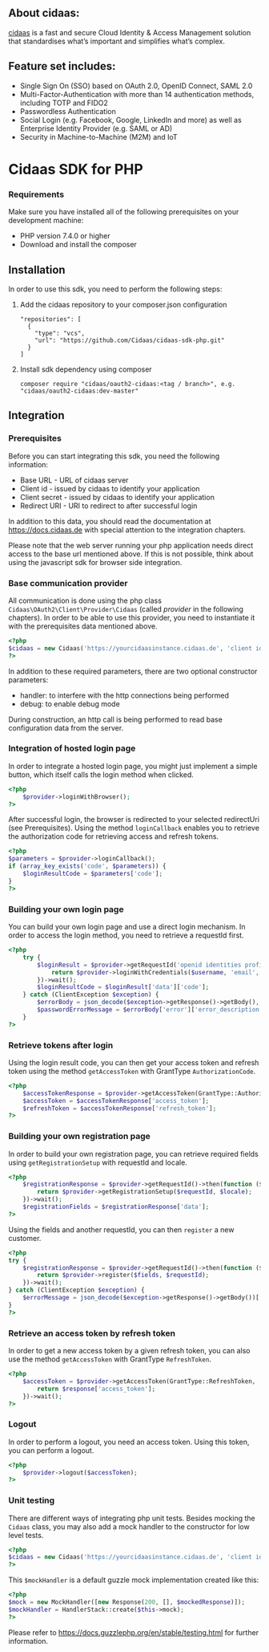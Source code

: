 ## About cidaas:
[cidaas](https://www.cidaas.com)
 is a fast and secure Cloud Identity & Access Management solution that standardises what’s important and simplifies what’s complex.

## Feature set includes:
* Single Sign On (SSO) based on OAuth 2.0, OpenID Connect, SAML 2.0 
* Multi-Factor-Authentication with more than 14 authentication methods, including TOTP and FIDO2 
* Passwordless Authentication 
* Social Login (e.g. Facebook, Google, LinkedIn and more) as well as Enterprise Identity Provider (e.g. SAML or AD) 
* Security in Machine-to-Machine (M2M) and IoT

# Cidaas SDK for PHP

### Requirements

Make sure you have installed all of the following prerequisites on your development machine:
 - PHP version 7.4.0 or higher
 - Download and install the composer

## Installation

In order to use this sdk, you need to perform the following steps:

1. Add the cidaas repository to your composer.json configuration
   ```
   "repositories": [
     {
       "type": "vcs",
       "url": "https://github.com/Cidaas/cidaas-sdk-php.git"
     }
   ]
   ```
1. Install sdk dependency using composer
   ```
   composer require "cidaas/oauth2-cidaas:<tag / branch>", e.g. "cidaas/oauth2-cidaas:dev-master"
   ```


## Integration

### Prerequisites

Before you can start integrating this sdk, you need the following information:
- Base URL - URL of cidaas server
- Client id - issued by cidaas to identify your application
- Client secret - issued by cidaas to identify your application
- Redirect URI - URI to redirect to after successful login

In addition to this data, you should read the documentation at https://docs.cidaas.de with special attention to the integration chapters.

Please note that the web server running your php application needs direct access to the base url mentioned above. If this is not possible, think about
using the javascript sdk for browser side integration.

### Base communication provider
All communication is done using the php class `Cidaas\OAuth2\Client\Provider\Cidaas` (called *provider* in the following chapters). In order to be
able to use this provider, you need to instantiate it with the prerequisites data mentioned above.
```php
<?php
$cidaas = new Cidaas('https://yourcidaasinstance.cidaas.de', 'client id', 'client secret', 'https://yourwebsite/redirectAfterLogin');
?>
```

In addition to these required parameters, there are two optional constructor parameters:
- handler: to interfere with the http connections being performed
- debug: to enable debug mode

During construction, an http call is being performed to read base configuration data from the server.

### Integration of hosted login page
In order to integrate a hosted login page, you might just implement a simple button, which itself calls the login method when clicked.
```php
<?php
    $provider->loginWithBrowser();
?>
```
After successful login, the browser is redirected to your selected redirectUri (see Prerequisites). Using the method `loginCallback` enables you to retrieve the authorization code for retrieving access and refresh tokens.
```php
<?php
$parameters = $provider->loginCallback();
if (array_key_exists('code', $parameters)) {
    $loginResultCode = $parameters['code'];     
}
?>
```

### Building your own login page
You can build your own login page and use a direct login mechanism. In order to access the login method, you need to retrieve a requestId first.
```php
<?php
    try {
        $loginResult = $provider->getRequestId('openid identities profile offline_access')->then(function ($requestId) {
            return $provider->loginWithCredentials($username, 'email', $password, $requestId);
        })->wait();
        $loginResultCode = $loginResult['data']['code'];
    } catch (ClientException $exception) {
        $errorBody = json_decode($exception->getResponse()->getBody(), true);
        $passwordErrorMessage = $errorBody['error']['error_description'];
    }
?>
```

### Retrieve tokens after login
Using the login result code, you can then get your access token and refresh token using the method `getAccessToken` with GrantType `AuthorizationCode`. 
```php
<?php
    $accessTokenResponse = $provider->getAccessToken(GrantType::AuthorizationCode, $loginResultCode)->wait();
    $accessToken = $accessTokenResponse['access_token'];
    $refreshToken = $accessTokenResponse['refresh_token'];
?>
```

### Building your own registration page
In order to build your own registration page, you can retrieve required fields using `getRegistrationSetup` with requestId and locale. 
```php
<?php
    $registrationResponse = $provider->getRequestId()->then(function ($requestId) {
        return $provider->getRegistrationSetup($requestId, $locale);
    })->wait();
    $registrationFields = $registrationResponse['data'];
?>
```
Using the fields and another requestId, you can then `register` a new customer.
```php
<?php
try {
    $registrationResponse = $provider->getRequestId()->then(function ($requestId) {
        return $provider->register($fields, $requestId);
    })->wait();
} catch (ClientException $exception) {
    $errorMessage = json_decode($exception->getResponse()->getBody())['error']['error'];
}
?>
```

### Retrieve an access token by refresh token
In order to get a new access token by a given refresh token, you can also use the method `getAccessToken` with GrantType `RefreshToken`.
```php
<?php
    $accessToken = $provider->getAccessToken(GrantType::RefreshToken, '', $refreshToken)->then(function ($response) {
        return $response['access_token'];
    })->wait();
?>
```


### Logout
In order to perform a logout, you need an access token. Using this token, you can perform a logout.
```php
<?php
    $provider->logout($accessToken);
?>
```

### Unit testing
There are different ways of integrating php unit tests. Besides mocking the `Cidaas` class, you may also add a mock handler to the constructor for low level tests. 
```php
<?php
$cidaas = new Cidaas('https://yourcidaasinstance.cidaas.de', 'client id', 'client secret', 'https://yourwebsite/redirectAfterLogin', $mockHandler);
?>
```
This `$mockHandler` is a default guzzle mock implementation created like this:
```php
<?php
$mock = new MockHandler([new Response(200, [], $mockedResponse)]);
$mockHandler = HandlerStack::create($this->mock);
?>
```
Please refer to https://docs.guzzlephp.org/en/stable/testing.html for further information.
